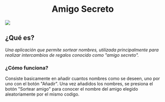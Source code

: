 <h1 align="center"> Amigo Secreto </h1>

   <p align="left">
   <img src="https://img.shields.io/badge/STATUS-%20COMPLETO-green">
   </p>

## ¿Qué es?
_Una aplicación que permite sortear nombres, utilizada principalmente para realizar intercambios de regalos conocido como "amigo secreto"._

### ¿Cómo funciona?
Consiste basicamente en añadir cuantos nombres como se deseen, uno por uno con el botón "Añadir".
Una vez añadidos los nombres, se presiona el botón "Sortear amigo" para conocer el nombre del amigo elegido aleatoriamente por el mismo codigo.
